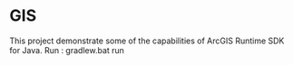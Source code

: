 # GIS
This project demonstrate some  of  the capabilities of ArcGIS Runtime SDK for Java.
Run : gradlew.bat run
